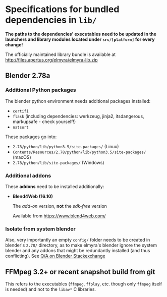 # Specifications for bundled dependencies in `lib/`

**The paths to the dependencies' executables need to be updated in the launchers and library modules located under `src/[platform]` for every change!**

The officially maintained library bundle is available at http://files.apertus.org/elmyra/elmyra-lib.zip

## Blender 2.78a

### Additional Python packages

The blender python environment needs additional packages installed:

- `certifi`
- `flask` (including dependencies: werkzeug, jinja2, itsdangerous, markupsafe - check yourself!)
- `natsort`

These packages go into:

- `2.78/python/lib/python3.5/site-packages/` (Linux)
- `Contents/Resources/2.78/python/lib/python3.5/site-packages/` (macOS)
- `2.78/python/lib/site-packages/` (Windows)

### Additional addons

These **addons** need to be installed additionally:
- **Blend4Web (16.10)**

  The *add-on* version, **not** the *sdk-free* version

  Available from https://www.blend4web.com/

### Isolate from system blender

Also, very importantly an empty `config/` folder needs to be created in blender's `2.78/` directory, as to make elmyra's blender ignore the system blender and any addons that might be redundantly installed (and thus conflicting). See [Q/A on Blender Stackexchange](http://blender.stackexchange.com/questions/48392/make-blender-unaware-of-user-system-installed-add-ons)

## FFMpeg 3.2+ or recent snapshot build from git

This refers to the executables (`ffmpeg`, `ffplay`, etc. though only `ffmpeg` itself is needed) and not to the `libav*` C libraries.
